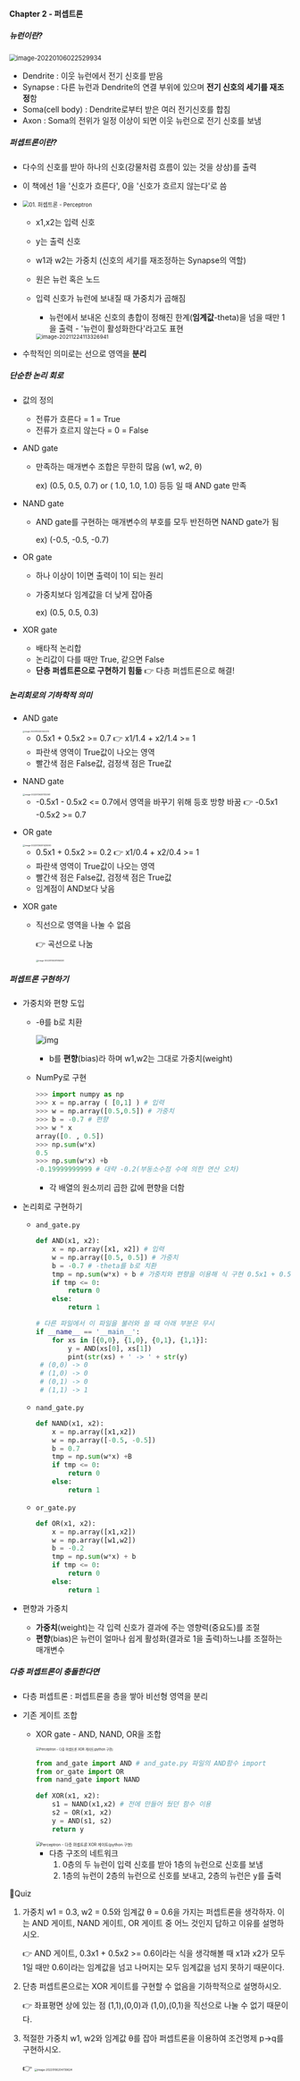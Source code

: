#### Chapter 2 - 퍼셉트론

##### 뉴런이란?

<img src="C:\Users\a9681\AppData\Roaming\Typora\typora-user-images\image-20220106022529934.png" alt="image-20220106022529934" style="zoom:80%;" />

- Dendrite : 이웃 뉴런에서 전기 신호를 받음
- Synapse : 다른 뉴런과 Dendrite의 연결 부위에 있으며 **전기 신호의 세기를 재조정**함
- Soma(cell body) : Dendrite로부터 받은 여러 전기신호를 합침
- Axon : Soma의 전위가 일정 이상이 되면 이웃 뉴런으로 전기 신호를 보냄

##### 퍼셉트론이란?

- 다수의 신호를 받아 하나의 신호(강물처럼 흐름이 있는 것을 상상)를 출력

- 이 책에선 1을 '신호가 흐른다', 0을 '신호가 흐르지 않는다'로 씀

- <img src="https://t1.daumcdn.net/cfile/tistory/99BDCE4D5B98A1022C" alt="01. 퍼셉트론 - Perceptron" style="zoom:70%;" /> 

  - x1,x2는 입력 신호

  - y는 출력 신호

  - w1과 w2는 가중치 (신호의 세기를 재조정하는 Synapse의 역할)

  - 원은 뉴런 혹은 노드
  
  - 입력 신호가 뉴런에 보내질 때 가중치가 곱해짐
  
    - 뉴런에서 보내온 신호의 총합이 정해진 한계(**임계값**-theta)을 넘을 때만 1을 출력 - '뉴런이 활성화한다'라고도 표현
  
    <img src="C:\Users\a9681\AppData\Roaming\Typora\typora-user-images\image-20211224113326941.png" alt="image-20211224113326941" style="zoom:67%;" />
  
- 수학적인 의미로는 선으로 영역을 **분리**



##### 단순한 논리 회로

- 값의 정의
  - 전류가 흐른다 = 1 = True
  - 전류가 흐르지 않는다 = 0 = False

- AND gate 

  - 만족하는 매개변수 조합은 무한히 많음 (w1, w2, θ)

    ex) (0.5, 0.5, 0.7) or ( 1.0, 1.0, 1.0) 등등 일 때 AND gate 만족

- NAND gate 

  - AND gate를 구현하는 매개변수의 부호를 모두 반전하면 NAND gate가 됨

    ex) (-0.5, -0.5, -0.7) 
  
- OR gate

  - 하나 이상이 1이면 출력이 1이 되는 원리

  - 가중치보다 임계값을 더 낮게 잡아줌

    ex) (0.5, 0.5, 0.3)
  
- XOR gate

  - 배타적 논리합
  - 논리값이 다를 때만 True, 같으면 False
  - **단층 퍼셉트론으로 구현하기 힘듦** :point_right: 다층 퍼셉트론으로 해결!



##### 논리회로의 기하학적 의미

- AND gate

  <img src="C:\Users\a9681\AppData\Roaming\Typora\typora-user-images\image-20220106200540274.png" alt="image-20220106200540274" style="zoom:23%;" />

  - 0.5x1 + 0.5x2 >= 0.7 :point_right: x1/1.4 + x2/1.4 >= 1
  - 파란색 영역이 True값이 나오는 영역
  - 빨간색 점은 False값, 검정색 점은 True값

- NAND gate

  <img src="C:\Users\a9681\AppData\Roaming\Typora\typora-user-images\image-20220106201132361.png" alt="image-20220106201132361" style="zoom:25%;" />

  - -0.5x1 - 0.5x2 <= 0.7에서 영역을 바꾸기 위해 등호 방향 바꿈 :point_right: -0.5x1 -0.5x2 >= 0.7

- OR gate

  <img src="C:\Users\a9681\AppData\Roaming\Typora\typora-user-images\image-20220106201425060.png" alt="image-20220106201425060" style="zoom: 25%;" />

  - 0.5x1 + 0.5x2 >= 0.2 :point_right: x1/0.4 + x2/0.4 >= 1
  - 파란색 영역이 True값이 나오는 영역
  - 빨간색 점은 False값, 검정색 점은 True값
  - 임계점이 AND보다 낮음

- XOR gate 

  - 직선으로 영역을 나눌 수 없음

    :point_right: 곡선으로 나눔

    <img src="C:\Users\a9681\AppData\Roaming\Typora\typora-user-images\image-20220106201956320.png" alt="image-20220106201956320" style="zoom: 25%;" />

##### 퍼셉트론 구현하기

- 가중치와 편향 도입

  - -θ를 b로 치환

    ![img](http://mathurl.com/render.cgi?y%20%3D%20%5Cbegin%7Bcases%7D0%28b+%20w_%7B1%7Dx_%7B1%7D%20+%20w_%7B2%7Dx_%7B2%7D%5Cleq0%29%0A%20%26%20%20%20%5C%5C%201%28%20b%20+%20w_%7B1%7Dx_%7B1%7D%20+%20w%7B2%7Dx%7B2%7D%5Cgeq0%29%0A%20%26%20%20%0A%5Cend%7Bcases%7D%0A%5Cnocache)

    - b를 **편향**(bias)라 하며 w1,w2는 그대로 가중치(weight)

  - NumPy로 구현

    ```python
    >>> import numpy as np
    >>> x = np.array ( [0,1] ) # 입력 
    >>> w = np.array([0.5,0.5]) # 가중치
    >>> b = -0.7 # 편향
    >>> w * x
    array([0. , 0.5])
    >>> np.sum(w*x)
    0.5
    >>> np.sum(w*x) +b
    -0.19999999999 # 대략 -0.2(부동소수점 수에 의한 연산 오차)
    ```

    - 각 배열의 원소끼리 곱한 값에 편향을 더함

- 논리회로 구현하기

  - `and_gate.py`

    ```python
    def AND(x1, x2):
    	x = np.array([x1, x2]) # 입력
    	w = np.array([0.5, 0.5]) # 가중치
    	b = -0.7 # -theta를 b로 치환
    	tmp = np.sum(w*x) + b # 가중치와 편향을 이용해 식 구현 0.5x1 + 0.5x2 - 0.7
    	if tmp <= 0:
    		return 0
    	else:
    		return 1
    
    # 다른 파일에서 이 파일을 불러와 쓸 때 아래 부분은 무시
    if __name__ == '__main__': 
        for xs in [{0,0}, {1,0}, {0,1}, {1,1}]:
           	y = AND(xs[0], xs[1])
            pint(str(xs) + ' -> ' + str(y)
     # (0,0) -> 0
     # (1,0) -> 0
     # (0,1) -> 0
     # (1,1) -> 1
    ```

  - `nand_gate.py`

    ```python
    def NAND(x1, x2):
    	x = np.array([x1,x2])
    	w = np.array([-0.5, -0.5])
    	b = 0.7
    	tmp = np.sum(w*x) +B 
    	if tmp <= 0:
    		return 0
    	else:
    		return 1
    ```

  - `or_gate.py`

    ```python
    def OR(x1, x2):
        x = np.array([x1,x2])
        w = np.array([w1,w2])
        b = -0.2
        tmp = np.sum(w*x) + b
        if tmp <= 0:
        	return 0
        else:
        	return 1
    ```

    

- 편향과 가중치

  - **가중치**(weight)는 각 입력 신호가 결과에 주는 영향력(중요도)를 조절
  - **편향**(bias)은 뉴런이 얼마나 쉽게 활성화(결과로 1을 출력)하느냐를 조절하는 매개변수



##### 다층 퍼셉트론이 충돌한다면

- 다층 퍼셉트론 : 퍼셉트론을 층을 쌓아 비선형 영역을 분리

- 기존 게이트 조합

  - XOR gate - AND, NAND, OR을 조합

    <img src="https://media.vlpt.us/images/citizenyves/post/698e42f0-66da-4d87-aa5f-f292fb7ac5c4/image.png" alt="Perceptron - 다층 퍼셉트론 XOR 게이트(python 구현)" style="zoom:40%;" />

    ```python
    from and_gate import AND # and_gate.py 파일의 AND함수 import
    from or_gate import OR
    from nand_gate import NAND
    
    def XOR(x1, x2):
    	s1 = NAND(x1,x2) # 전에 만들어 뒀던 함수 이용
    	s2 = OR(x1, x2)
    	y = AND(s1, s2)
    	return y
    ```
    
    <img src="https://media.vlpt.us/images/citizenyves/post/041d474a-9cd7-48e8-86d4-8f04cb5726b2/%E1%84%89%E1%85%B3%E1%84%8F%E1%85%B3%E1%84%85%E1%85%B5%E1%86%AB%E1%84%89%E1%85%A3%E1%86%BA%202021-11-16%20%E1%84%8B%E1%85%A9%E1%84%92%E1%85%AE%2012.59.42.png?w=768" alt="Perceptron - 다층 퍼셉트론 XOR 게이트(python 구현)" style="zoom:50%;" />
    
    - 다층 구조의 네트워크
      1. 0층의 두 뉴런이 입력 신호를 받아 1층의 뉴런으로 신호를 보냄
      2. 1층의 뉴런이 2층의 뉴런으로 신호를 보내고, 2층의 뉴런은 y를 출력



:memo:Quiz

1. 가중치 w1 = 0.3, w2 = 0.5와 임계값 θ = 0.6을 가지는 퍼셉트론을 생각하자. 이는 AND 게이트, NAND 게이트, OR 게이트 중 어느 것인지 답하고 이유를 설명하시오.

   :point_right: AND 게이트, 0.3x1 + 0.5x2 >= 0.6이라는 식을 생각해볼 때 x1과 x2가 모두 1일 때만 0.6이라는 임계값을 넘고 나머지는 모두 임계값을 넘지 못하기 때문이다.

   

2. 단층 퍼셉트론으로는 XOR 게이트를 구현할 수 없음을 기하학적으로 설명하시오.

   :point_right: 좌표평면 상에 있는 점 (1,1),(0,0)과 (1,0),(0,1)을 직선으로 나눌 수 없기 때문이다.

   

3. 적절한 가중치 w1, w2와 임계값 θ를 잡아 퍼셉트론을 이용하여 조건명제 p->q를 구현하시오.

   :point_right: <img src="C:\Users\a9681\AppData\Roaming\Typora\typora-user-images\image-20220106204739624.png" alt="image-20220106204739624" style="zoom: 33%;" />

   

